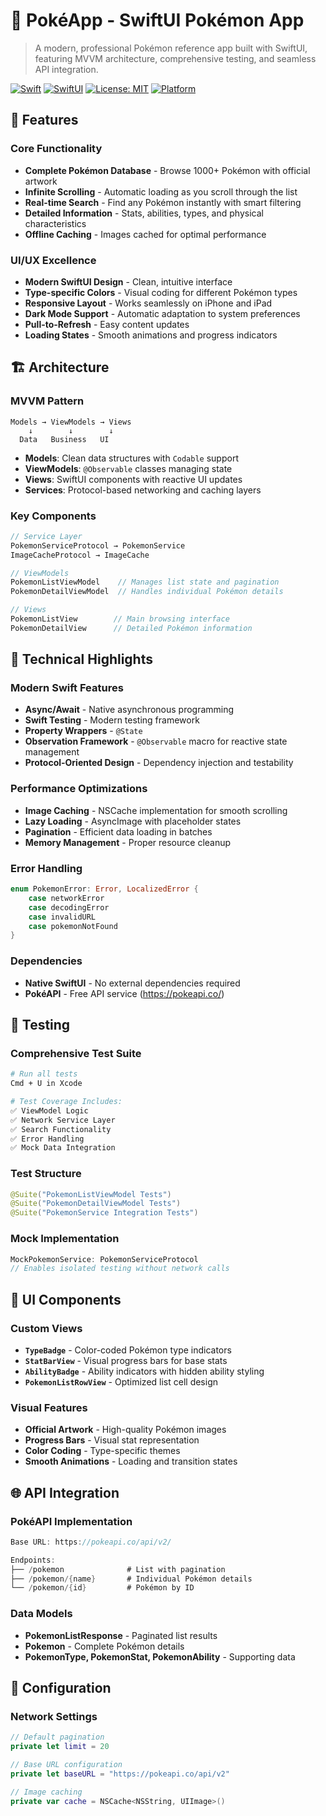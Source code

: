 # 🎯 PokéApp - SwiftUI Pokémon App

> A modern, professional Pokémon reference app built with SwiftUI, featuring MVVM architecture, comprehensive testing, and seamless API integration.

[![Swift](https://img.shields.io/badge/Swift-5.9+-orange.svg)](https://swift.org)
[![SwiftUI](https://img.shields.io/badge/SwiftUI-iOS%2016.0+-blue.svg)](https://developer.apple.com/swiftui/)
[![License: MIT](https://img.shields.io/badge/License-MIT-green.svg)](https://opensource.org/licenses/MIT)
[![Platform](https://img.shields.io/badge/Platform-iOS-lightgrey.svg)](https://developer.apple.com/ios/)

## 📱 Features

### Core Functionality
- **Complete Pokémon Database** - Browse 1000+ Pokémon with official artwork
- **Infinite Scrolling** - Automatic loading as you scroll through the list
- **Real-time Search** - Find any Pokémon instantly with smart filtering
- **Detailed Information** - Stats, abilities, types, and physical characteristics
- **Offline Caching** - Images cached for optimal performance

### UI/UX Excellence
- **Modern SwiftUI Design** - Clean, intuitive interface
- **Type-specific Colors** - Visual coding for different Pokémon types
- **Responsive Layout** - Works seamlessly on iPhone and iPad
- **Dark Mode Support** - Automatic adaptation to system preferences
- **Pull-to-Refresh** - Easy content updates
- **Loading States** - Smooth animations and progress indicators

## 🏗️ Architecture

### MVVM Pattern
```
Models → ViewModels → Views
    ↓        ↓        ↓
  Data   Business   UI
```

- **Models**: Clean data structures with `Codable` support
- **ViewModels**: `@Observable` classes managing state
- **Views**: SwiftUI components with reactive UI updates
- **Services**: Protocol-based networking and caching layers

### Key Components

```swift
// Service Layer
PokemonServiceProtocol → PokemonService
ImageCacheProtocol → ImageCache

// ViewModels
PokemonListViewModel    // Manages list state and pagination
PokemonDetailViewModel  // Handles individual Pokémon details

// Views
PokemonListView        // Main browsing interface
PokemonDetailView      // Detailed Pokémon information
```

## 🚀 Technical Highlights

### Modern Swift Features
- **Async/Await** - Native asynchronous programming
- **Swift Testing** - Modern testing framework
- **Property Wrappers** - `@State`
- **Observation Framework**  - `@Observable` macro for reactive state management
- **Protocol-Oriented Design** - Dependency injection and testability

### Performance Optimizations
- **Image Caching** - NSCache implementation for smooth scrolling
- **Lazy Loading** - AsyncImage with placeholder states
- **Pagination** - Efficient data loading in batches
- **Memory Management** - Proper resource cleanup

### Error Handling
```swift
enum PokemonError: Error, LocalizedError {
    case networkError
    case decodingError
    case invalidURL
    case pokemonNotFound
}
```

### Dependencies
- **Native SwiftUI** - No external dependencies required
- **PokéAPI** - Free API service (https://pokeapi.co/)

## 🧪 Testing

### Comprehensive Test Suite
```bash
# Run all tests
Cmd + U in Xcode

# Test Coverage Includes:
✅ ViewModel Logic
✅ Network Service Layer
✅ Search Functionality
✅ Error Handling
✅ Mock Data Integration
```

### Test Structure
```swift
@Suite("PokemonListViewModel Tests")
@Suite("PokemonDetailViewModel Tests")  
@Suite("PokemonService Integration Tests")
```

### Mock Implementation
```swift
MockPokemonService: PokemonServiceProtocol
// Enables isolated testing without network calls
```

## 🎨 UI Components

### Custom Views
- **`TypeBadge`** - Color-coded Pokémon type indicators
- **`StatBarView`** - Visual progress bars for base stats  
- **`AbilityBadge`** - Ability indicators with hidden ability styling
- **`PokemonListRowView`** - Optimized list cell design

### Visual Features
- **Official Artwork** - High-quality Pokémon images
- **Progress Bars** - Visual stat representation
- **Color Coding** - Type-specific themes
- **Smooth Animations** - Loading and transition states

## 🌐 API Integration

### PokéAPI Implementation
```swift
Base URL: https://pokeapi.co/api/v2/

Endpoints:
├── /pokemon              # List with pagination
├── /pokemon/{name}       # Individual Pokémon details
└── /pokemon/{id}         # Pokémon by ID
```

### Data Models
- **PokemonListResponse** - Paginated list results
- **Pokemon** - Complete Pokémon details
- **PokemonType, PokemonStat, PokemonAbility** - Supporting data

## 🔧 Configuration

### Network Settings
```swift
// Default pagination
private let limit = 20

// Base URL configuration
private let baseURL = "https://pokeapi.co/api/v2"

// Image caching
private var cache = NSCache<NSString, UIImage>()
```
